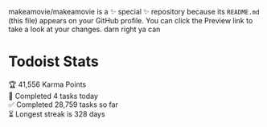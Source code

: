 makeamovie/makeamovie is a ✨ special ✨ repository because its `README.md` (this file) appears on your GitHub profile.
You can click the Preview link to take a look at your changes. darn right ya can

# Todoist Stats

<!-- TODO-IST:START -->
🏆  41,556 Karma Points           
🌸  Completed 4 tasks today           
✅  Completed 28,759 tasks so far           
⏳  Longest streak is 328 days
<!-- TODO-IST:END -->
